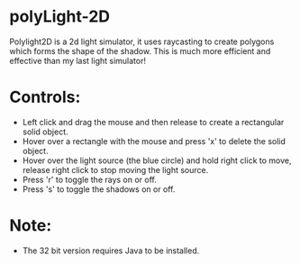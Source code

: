 # polyLight-2D
Polylight2D is a 2d light simulator, it uses raycasting to create polygons which forms the shape of the shadow. This is much more efficient and effective than my last light simulator!

# Controls:
- Left click and drag the mouse and then release to create a rectangular solid object.
- Hover over a rectangle with the mouse and press 'x' to delete the solid object.
- Hover over the light source (the blue circle) and hold right click to move, release right click to stop moving the light source.
- Press 'r' to toggle the rays on or off.
- Press 's' to toggle the shadows on or off.


# Note:
- The 32 bit version requires Java to be installed.
